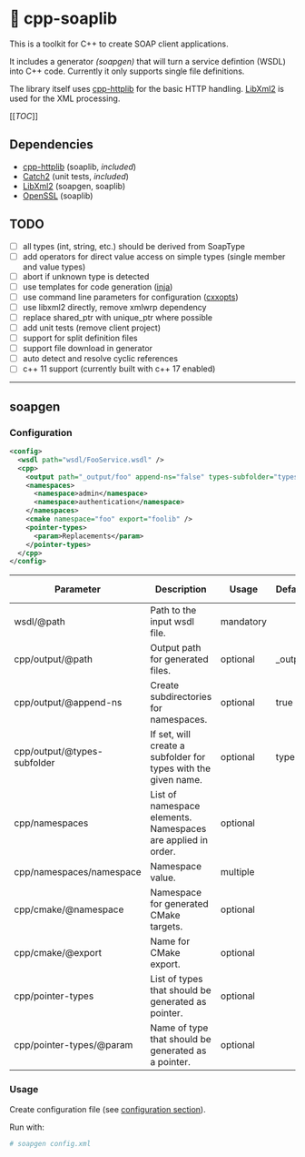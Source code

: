 🧼  cpp-soaplib
===================

This is a toolkit for C++ to create SOAP client applications.

It includes a generator _(soapgen)_ that will turn a service defintion (WSDL)
into C++ code. Currently it only supports single file definitions.

The library itself uses [cpp-httplib][1] for the basic HTTP handling.
[LibXml2][2] is used for the XML processing.


[[_TOC_]]


## Dependencies

* [cpp-httplib][1] (soaplib, _included_)
* [Catch2][5] (unit tests, _included_)
* [LibXml2][2] (soapgen, soaplib)
* [OpenSSL][6] (soaplib)


## TODO

- [ ] all types (int, string, etc.) should be derived from SoapType
- [ ] add operators for direct value access on simple types (single member and value types)
- [ ] abort if unknown type is detected
- [ ] use templates for code generation ([inja][3])
- [ ] use command line parameters for configuration ([cxxopts][4])
- [ ] use libxml2 directly, remove xmlwrp dependency
- [ ] replace shared_ptr with unique_ptr where possible
- [ ] add unit tests (remove client project)
- [ ] support for split definition files
- [ ] support file download in generator
- [ ] auto detect and resolve cyclic references
- [ ] c++ 11 support (currently built with c++ 17 enabled)

----

## soapgen

### Configuration

```xml
<config>
  <wsdl path="wsdl/FooService.wsdl" />
  <cpp>
    <output path="_output/foo" append-ns="false" types-subfolder="types" />
    <namespaces>
      <namespace>admin</namespace>
      <namespace>authentication</namespace>
    </namespaces>
    <cmake namespace="foo" export="foolib" />
    <pointer-types>
      <param>Replacements</param>
    </pointer-types>
  </cpp>
</config>
```

| Parameter                   | Description                                                    | Usage     | Default | Command line        |
|-----------------------------|----------------------------------------------------------------|-----------|---------|---------------------|
| wsdl/@path                  | Path to the input wsdl file.                                   | mandatory |         | --input             |
| cpp/output/@path            | Output path for generated files.                               | optional  | _output | --output            |
| cpp/output/@append-ns       | Create subdirectories for namespaces.                          | optional  | true    | --namespace-folders |
| cpp/output/@types-subfolder | If set, will create a subfolder for types with the given name. | optional  | types   | --types-folder      |
| cpp/namespaces              | List of namespace elements. Namespaces are applied in order.   | optional  |         |                     |
| cpp/namespaces/namespace    | Namespace value.                                               | multiple  |         | --namespace         |
| cpp/cmake/@namespace        | Namespace for generated CMake targets.                         | optional  |         | --cmake-namespace   |
| cpp/cmake/@export           | Name for CMake export.                                         | optional  |         | --cmake-export      |
| cpp/pointer-types           | List of types that should be generated as pointer.             | optional  |         |                     |
| cpp/pointer-types/@param    | Name of type that should be generated as a pointer.            | optional  |         | --pointer-type      |


### Usage

Create configuration file (see [configuration section](#Configuration)).

Run with:
```bash
# soapgen config.xml
```


[logo]: docs/images/logo64.png "🧼"
[1]: https://github.com/yhirose/cpp-httplib
[2]: http://www.xmlsoft.org/
[3]: https://github.com/pantor/inja
[4]: https://github.com/jarro2783/cxxopts
[5]: https://github.com/catchorg/Catch2
[6]: https://www.openssl.org/
